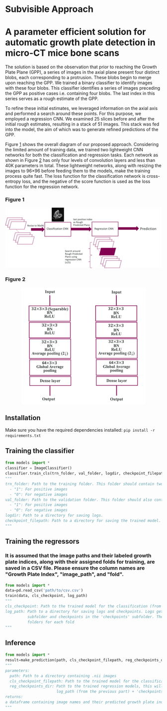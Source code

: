 # Subvisible Approach

# A parameter efficient solution for automatic growth plate detection in micro-CT mice bone scans

The solution is based on the observation that prior to reaching the Growth Plate Plane (GPP), a series of images in the axial plane present four distinct blobs, each corresponding to a protrusion. These blobs begin to merge upon reaching the GPP. We trained a binary classifier to identify images with these four blobs. This classifier identifies a series of images preceding the GPP as positive cases i.e. containing four blobs. The last index in this series serves as a rough estimate of the GPP. 

To refine these initial estimates, we leveraged information on the axial axis and performed a search around these points. For this purpose, we employed a regression CNN. We examined 25 slices before and after the initial rough estimates, resulting in a stack of 51 images. This stack was fed into the model, the aim of which was to generate refined predictions of the GPP. 


Figure [1](#figure-1) shows the overall diagram of our proposed approach. Considering the limited amount of training data, we trained two lightweight CNN networks for both the classification and regression tasks. Each network as shown in Figure [2](#figure-2) has only four levels of convolution layers and less than 40K parameters in total. These lightweight networks, along with resizing the images to 96×96 before feeding them to the models, make the training process quite fast. The loss function for the classification network is cross-entropy loss, and the negative of the score function is used as the loss function for the regression network.

<a id="figure-1"></a>
### Figure 1
<p align="center">
  <img src="SV.png" alt="Figure 1" width="800"/>
</p>

<a id="figure-2"></a>
### Figure 2
<p align="center">
  <img src="SV_NetConfig.png" alt="Figure 2" width="400"/>
</p>


## Installation
Make sure you have the required dependencies installed:
`pip install -r requirements.txt`

## Training the classifier

``` python
from models import *
classifier = ImageClassifier()
classifier.train_cls(trn_folder, val_folder, logdir, checkpoint_filepath)
"""
trn_folder: Path to the training folder. This folder should contain two subfolders: 
  - "1": For positive images
  - "0": For negative images
val_folder: Path to the validation folder. This folder should also contain two subfolders:
  - "1": For positive images
  - "0": For negative images
logdir: Path to a directory for saving logs.
checkpoint_filepath: Path to a directory for saving the trained model.
"""
```

## Training the regressors
### It is assumed that the image paths and their labeled growth plate indices, along with their assigned folds for training, are saved in a CSV file. Please ensure the column names are "Growth Plate Index", "image_path", and "fold".

``` python
from models import *
data=pd.read_csv('path/to/csv.csv')
train(data, cls_checkpoint, log_path)
"""
cls_checkpoint: Path to the trained model for the classification (from the previous part) 
log_path: Path to a directory for saving logs and checkpoints. Logs get saved in the 'logs'
          subfolder and checkpoints in the 'checkpoints' subfolder. There will be separate
          folders for each fold 
"""
```

## Inference
``` python
from models import *
result=make_prediction(path, cls_checkpoint_filepath, reg_checkpoints_dir)
"""
parameters:
  path: Path to a directory containing .nii images
  cls_checkpoint_filepath: Path to the trained model for the classification
  reg_checkpoints_dir: Path to the trained regression models, this will be
                       log_path (from the previous part) + 'checkpoints/'
returns:
a dataframe containing image names and their predicted growth plate index
"""
